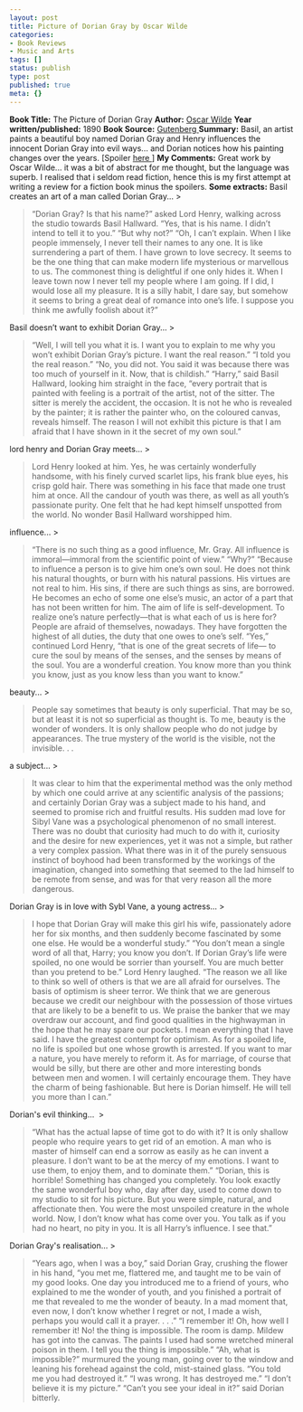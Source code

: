 ```yaml
---
layout: post
title: Picture of Dorian Gray by Oscar Wilde
categories:
- Book Reviews
- Music and Arts
tags: []
status: publish
type: post
published: true
meta: {}
---
```

**Book Title:** The Picture of Dorian Gray **Author:** [Oscar Wilde](http://en.wikipedia.org/wiki/Oscar_Wilde) **Year written/published:** 1890 **Book Source:** [Gutenberg ](http://www.gutenberg.org/etext/174)**Summary:** Basil, an artist paints a beautiful boy named Dorian Gray and Henry influences the innocent Dorian Gray into evil ways... and Dorian notices how his painting changes over the years. [Spoiler [here ](http://en.wikipedia.org/wiki/The_Picture_of_Dorian_Gray)] **My Comments:** Great work by Oscar Wilde... it was a bit of abstract for me thought, but the language was superb. I realised that i seldom read fiction, hence this is my first attempt at writing a review for a fiction book minus the spoilers. **Some extracts:** Basil creates an art of a man called Dorian Gray... >  

> “Dorian Gray? Is that his name?” asked Lord Henry, walking across the studio towards Basil Hallward. “Yes, that is his name. I didn’t intend to tell it to you.” “But why not?” “Oh, I can’t explain. When I like people immensely, I never tell their names to any one. It is like surrendering a part of them. I have grown to love secrecy. It seems to be the one thing that can make modern life mysterious or marvellous to us. The commonest thing is delightful if one only hides it. When I leave town now I never tell my people where I am going. If I did, I would lose all my pleasure. It is a silly habit, I dare say, but somehow it seems to bring a great deal of romance into one’s life. I suppose you think me awfully foolish about it?”

Basil doesn’t want to exhibit Dorian Gray... >  

> “Well, I will tell you what it is. I want you to explain to me why you won’t exhibit Dorian Gray’s picture. I want the real reason.” “I told you the real reason.” “No, you did not. You said it was because there was too much of yourself in it. Now, that is childish.” “Harry,” said Basil Hallward, looking him straight in the face, “every portrait that is painted with feeling is a portrait of the artist, not of the sitter. The sitter is merely the accident, the occasion. It is not he who is revealed by the painter; it is rather the painter who, on the coloured canvas, reveals himself. The reason I will not exhibit this picture is that I am afraid that I have shown in it the secret of my own soul.”

lord henry and Dorian Gray meets... >  

> Lord Henry looked at him. Yes, he was certainly wonderfully handsome, with his finely curved scarlet lips, his frank blue eyes, his crisp gold hair. There was something in his face that made one trust him at once. All the candour of youth was there, as well as all youth’s passionate purity. One felt that he had kept himself unspotted from the world. No wonder Basil Hallward worshipped him.

influence... >  

> “There is no such thing as a good influence, Mr. Gray. All influence is immoral—immoral from the scientific point of view.” “Why?” “Because to influence a person is to give him one’s own soul. He does not think his natural thoughts, or burn with his natural passions. His virtues are not real to him. His sins, if there are such things as sins, are borrowed. He becomes an echo of some one else’s music, an actor of a part that has not been written for him. The aim of life is self-development. To realize one’s nature perfectly—that is what each of us is here for? People are afraid of themselves, nowadays. They have forgotten the highest of all duties, the duty that one owes to one’s self. “Yes,” continued Lord Henry, “that is one of the great secrets of life— to cure the soul by means of the senses, and the senses by means of the soul. You are a wonderful creation. You know more than you think you know, just as you know less than you want to know.”

beauty... >  

> People say sometimes that beauty is only superficial. That may be so, but at least it is not so superficial as thought is. To me, beauty is the wonder of wonders. It is only shallow people who do not judge by appearances. The true mystery of the world is the visible, not the invisible. . .

a subject... >  

> It was clear to him that the experimental method was the only method by which one could arrive at any scientific analysis of the passions; and certainly Dorian Gray was a subject made to his hand, and seemed to promise rich and fruitful results. His sudden mad love for Sibyl Vane was a psychological phenomenon of no small interest. There was no doubt that curiosity had much to do with it, curiosity and the desire for new experiences, yet it was not a simple, but rather a very complex passion. What there was in it of the purely sensuous instinct of boyhood had been transformed by the workings of the imagination, changed into something that seemed to the lad himself to be remote from sense, and was for that very reason all the more dangerous.

Dorian Gray is in love with Sybl Vane, a young actress... >  

> I hope that Dorian Gray will make this girl his wife, passionately adore her for six months, and then suddenly become fascinated by some one else. He would be a wonderful study.” “You don’t mean a single word of all that, Harry; you know you don’t. If Dorian Gray’s life were spoiled, no one would be sorrier than yourself. You are much better than you pretend to be.” Lord Henry laughed. “The reason we all like to think so well of others is that we are all afraid for ourselves. The basis of optimism is sheer terror. We think that we are generous because we credit our neighbour with the possession of those virtues that are likely to be a benefit to us. We praise the banker that we may overdraw our account, and find good qualities in the highwayman in the hope that he may spare our pockets. I mean everything that I have said. I have the greatest contempt for optimism. As for a spoiled life, no life is spoiled but one whose growth is arrested. If you want to mar a nature, you have merely to reform it. As for marriage, of course that would be silly, but there are other and more interesting bonds between men and women. I will certainly encourage them. They have the charm of being fashionable. But here is Dorian himself. He will tell you more than I can.”

Dorian's evil thinking...  >  

> “What has the actual lapse of time got to do with it? It is only shallow people who require years to get rid of an emotion. A man who is master of himself can end a sorrow as easily as he can invent a pleasure. I don’t want to be at the mercy of my emotions. I want to use them, to enjoy them, and to dominate them.” “Dorian, this is horrible! Something has changed you completely. You look exactly the same wonderful boy who, day after day, used to come down to my studio to sit for his picture. But you were simple, natural, and affectionate then. You were the most unspoiled creature in the whole world. Now, I don’t know what has come over you. You talk as if you had no heart, no pity in you. It is all Harry’s influence. I see that.”

Dorian Gray's realisation... >  

> “Years ago, when I was a boy,” said Dorian Gray, crushing the flower in his hand, “you met me, flattered me, and taught me to be vain of my good looks. One day you introduced me to a friend of yours, who explained to me the wonder of youth, and you finished a portrait of me that revealed to me the wonder of beauty. In a mad moment that, even now, I don’t know whether I regret or not, I made a wish, perhaps you would call it a prayer. . . .” “I remember it! Oh, how well I remember it! No! the thing is impossible. The room is damp. Mildew has got into the canvas. The paints I used had some wretched mineral poison in them. I tell you the thing is impossible.” “Ah, what is impossible?” murmured the young man, going over to the window and leaning his forehead against the cold, mist-stained glass. “You told me you had destroyed it.” “I was wrong. It has destroyed me.” “I don’t believe it is my picture.” “Can’t you see your ideal in it?” said Dorian bitterly.
